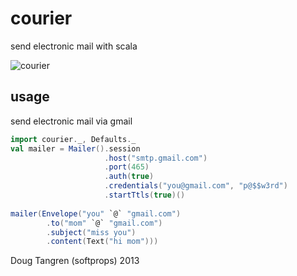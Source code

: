 # courier

send electronic mail with scala

![courier](http://upload.wikimedia.org/wikipedia/commons/thumb/a/a0/Courrier.jpg/337px-Courrier.jpg)

## usage

send electronic mail via gmail

```scala
import courier._, Defaults._
val mailer = Mailer().session
                     .host("smtp.gmail.com")
                     .port(465)
                     .auth(true)
                     .credentials("you@gmail.com", "p@$$w3rd")
                     .startTtls(true)()
                     
mailer(Envelope("you" `@` "gmail.com")
        .to("mom" `@` "gmail.com")
        .subject("miss you")
        .content(Text("hi mom")))                     
```

Doug Tangren (softprops) 2013

